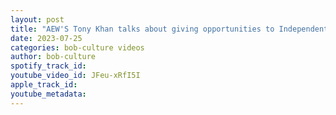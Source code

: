 ```yaml
---
layout: post
title: "AEW'S Tony Khan talks about giving opportunities to Independent Talent at ROH Media Scrum"
date: 2023-07-25
categories: bob-culture videos
author: bob-culture
spotify_track_id: 
youtube_video_id: JFeu-xRfI5I
apple_track_id: 
youtube_metadata: 
---
```

